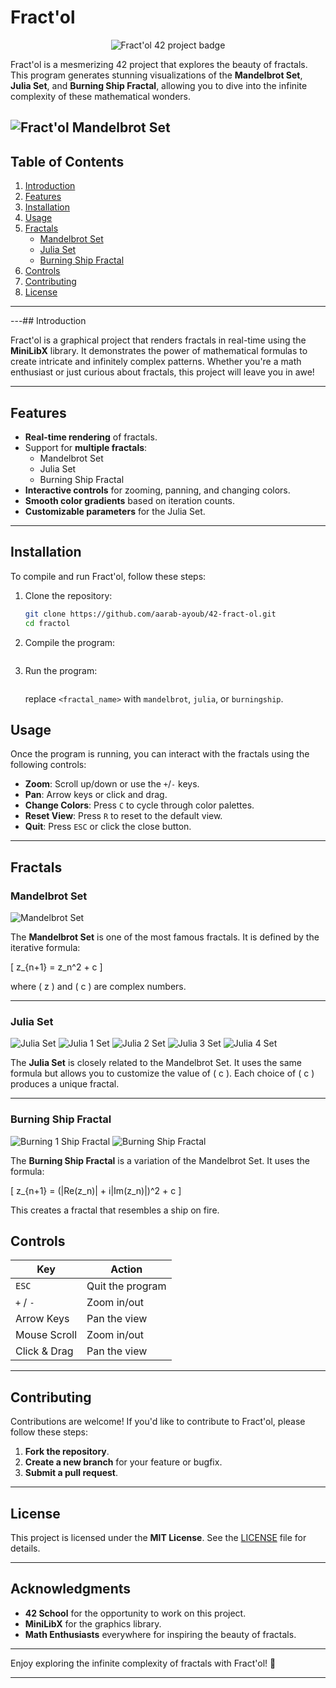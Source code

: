 # Fract'ol

<p align="center">
  <img src="https://github.com/mcombeau/mcombeau/blob/main/42_badges/fract-ole.png" alt="Fract'ol 42 project badge"/>
</p>

Fract'ol is a mesmerizing 42 project that explores the beauty of fractals. This program generates stunning visualizations of the **Mandelbrot Set**, **Julia Set**, and **Burning Ship Fractal**, allowing you to dive into the infinite complexity of these mathematical wonders.


![Fract'ol Mandelbrot Set](images/mandelbrot.png)
---
## Table of Contents

1. [Introduction](#introduction)
2. [Features](#features)
3. [Installation](#installation)
4. [Usage](#usage)
5. [Fractals](#fractals)
   - [Mandelbrot Set](#mandelbrot-set)
   - [Julia Set](#julia-set)
   - [Burning Ship Fractal](#burning-ship-fractal)
6. [Controls](#controls)
7. [Contributing](#contributing)
8. [License](#license)
---


---## Introduction

Fract'ol is a graphical project that renders fractals in real-time using the **MiniLibX** library. It demonstrates the power of mathematical formulas to create intricate and infinitely complex patterns. Whether you're a math enthusiast or just curious about fractals, this project will leave you in awe!

---

## Features

- **Real-time rendering** of fractals.
- Support for **multiple fractals**:
  - Mandelbrot Set
  - Julia Set
  - Burning Ship Fractal
- **Interactive controls** for zooming, panning, and changing colors.
- **Smooth color gradients** based on iteration counts.
- **Customizable parameters** for the Julia Set.

---

## Installation

To compile and run Fract'ol, follow these steps:

1. Clone the repository:
   ```bash
   git clone https://github.com/aarab-ayoub/42-fract-ol.git
   cd fractol
   ```
2. Compile the program:
   ```make
   ```
3. Run the program:
   ```./fractol <fractal_name>
   ```
   replace `<fractal_name>` with `mandelbrot`, `julia`, or `burningship`.
## Usage

Once the program is running, you can interact with the fractals using the following controls:

- **Zoom**: Scroll up/down or use the `+`/`-` keys.
- **Pan**: Arrow keys or click and drag.
- **Change Colors**: Press `C` to cycle through color palettes.
- **Reset View**: Press `R` to reset to the default view.
- **Quit**: Press `ESC` or click the close button.

---

## Fractals

### Mandelbrot Set

![Mandelbrot Set](images/mandelbrot.png)

The **Mandelbrot Set** is one of the most famous fractals. It is defined by the iterative formula:

\[
z_{n+1} = z_n^2 + c
\]

where \( z \) and \( c \) are complex numbers.

---

### Julia Set

![Julia Set](images/julia.png)
![Julia 1 Set](images/julia1.png)
![Julia 2 Set](images/julia2.png)
![Julia 3 Set](images/julia3.png)
![Julia 4 Set](images/julia4.png)

The **Julia Set** is closely related to the Mandelbrot Set. It uses the same formula but allows you to customize the value of \( c \). Each choice of \( c \) produces a unique fractal.

---

### Burning Ship Fractal

![Burning 1 Ship Fractal](images/burning_ship1.png)
![Burning Ship Fractal](images/burning_ship.png)

The **Burning Ship Fractal** is a variation of the Mandelbrot Set. It uses the formula:

\[
z_{n+1} = (|Re(z_n)| + i|Im(z_n)|)^2 + c
\]

This creates a fractal that resembles a ship on fire.
## Controls

| Key          | Action                        |
|--------------|-------------------------------|
| `ESC`        | Quit the program              |
| `+` / `-`    | Zoom in/out                   |
| Arrow Keys   | Pan the view                  |
| Mouse Scroll | Zoom in/out                   |
| Click & Drag | Pan the view                  |

---

## Contributing

Contributions are welcome! If you'd like to contribute to Fract'ol, please follow these steps:

1. **Fork the repository**.
2. **Create a new branch** for your feature or bugfix.
3. **Submit a pull request**.

---

## License

This project is licensed under the **MIT License**. See the [LICENSE](LICENSE) file for details.

---

## Acknowledgments

- **42 School** for the opportunity to work on this project.
- **MiniLibX** for the graphics library.
- **Math Enthusiasts** everywhere for inspiring the beauty of fractals.

---

Enjoy exploring the infinite complexity of fractals with Fract'ol! 🌌

---
